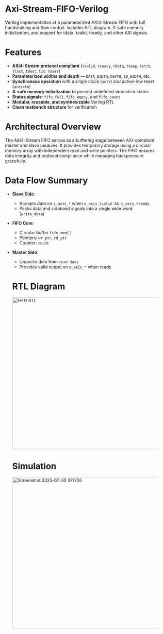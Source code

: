 # Axi-Stream-FIFO-Verilog
Verilog implementation of a parameterized AXI4-Stream FIFO with full handshaking and flow control. Includes RTL diagram, X-safe memory initialization, and support for tdata, tvalid, tready, and other AXI signals.

# Features

- **AXI4-Stream protocol compliant** (`tvalid`, `tready`, `tdata`, `tkeep`, `tstrb`, `tlast`, `tdest`, `tid`, `tuser`)
- **Parameterized widths and depth** — `DATA_WIDTH`, `DEPTH`, `ID_WIDTH`, etc.
- **Synchronous operation** with a single clock (`aclk`) and active-low reset (`aresetn`)
- **X-safe memory initialization** to prevent undefined simulation states
- **Status signals**: `fifo_full`, `fifo_empty`, and `fifo_count`
- **Modular, reusable, and synthesizable** Verilog RTL
- **Clean testbench structure** for verification

# Architectural Overview
The AXI4-Stream FIFO serves as a buffering stage between AXI-compliant master and slave modules. It provides temporary storage using a circular memory array with independent read and write pointers. The FIFO ensures data integrity and protocol compliance while managing backpressure gracefully.

# Data Flow Summary
- **Slave Side**:
  - Accepts data on `s_axis_*` when `s_axis_tvalid && s_axis_tready`
  - Packs data and sideband signals into a single wide word (`write_data`)
- **FIFO Core**:
  - Circular buffer `fifo_mem[]`
  - Pointers: `wr_ptr`, `rd_ptr`
  - Counter: `count`
- **Master Side**:
  - Unpacks data from `read_data`
  - Provides valid output on `m_axis_*` when ready

  # RTL Diagram
  <img width="500" height="500" alt="FIFO RTL" src="https://github.com/user-attachments/assets/b62ccc36-cce7-4cfc-af96-6a035ce3a058" />

  # Simulation
  <img width="500" height="500" alt="Screenshot 2025-07-30 071706" src="https://github.com/user-attachments/assets/ad47900f-2a69-4a79-ba35-ed7877431a8b" />

